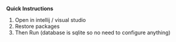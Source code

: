 **Quick Instructions**

1. Open in intellij / visual studio
2. Restore packages
3. Then Run (database is sqlite so no need to configure anything)

